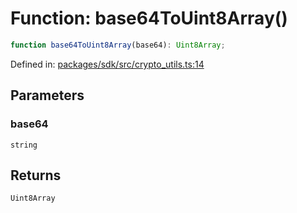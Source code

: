 # Function: base64ToUint8Array()

```ts
function base64ToUint8Array(base64): Uint8Array;
```

Defined in: [packages/sdk/src/crypto\_utils.ts:14](https://github.com/towns-protocol/towns/blob/0db1fd0ac7258e8db8cedfb6183e8eade8284fa1/packages/sdk/src/crypto_utils.ts#L14)

## Parameters

### base64

`string`

## Returns

`Uint8Array`
